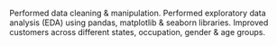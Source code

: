 Performed data cleaning & manipulation.
Performed exploratory data analysis (EDA) using pandas, matplotlib & seaborn libraries.
Improved customers across different states, occupation, gender & age groups.
